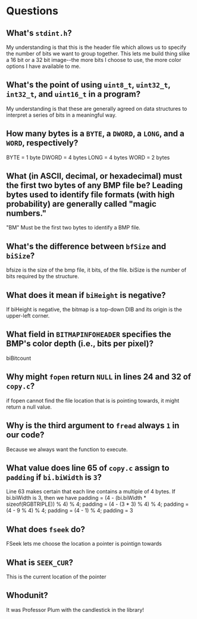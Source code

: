 # Questions

## What's `stdint.h`?

My understanding is that this is the header file which allows us to specify the number of bits we want to group together. This lets
me build thing slike a 16 bit or a 32 bit image--the more bits I choose to use, the more color options I have available to me.

## What's the point of using `uint8_t`, `uint32_t`, `int32_t`, and `uint16_t` in a program?

My understanding is that these are generally agreed on data structures to interpret a series of bits in a meaningful way.


## How many bytes is a `BYTE`, a `DWORD`, a `LONG`, and a `WORD`, respectively?

BYTE = 1 byte
DWORD = 4 bytes
LONG = 4 bytes
WORD = 2 bytes

## What (in ASCII, decimal, or hexadecimal) must the first two bytes of any BMP file be? Leading bytes used to identify file formats (with high probability) are generally called "magic numbers."

"BM" Must be the first two bytes to identify a BMP file.

## What's the difference between `bfSize` and `biSize`?

bfsize is the size of the bmp file, it bits, of the file. biSize is the number of bits required by the structure.

## What does it mean if `biHeight` is negative?

If biHeight is negative, the bitmap is a top-down DIB and its origin is the upper-left corner.

## What field in `BITMAPINFOHEADER` specifies the BMP's color depth (i.e., bits per pixel)?

biBitcount

## Why might `fopen` return `NULL` in lines 24 and 32 of `copy.c`?

if fopen cannot find the file location that is is pointing towards, it might return a null value.

## Why is the third argument to `fread` always `1` in our code?

Because we always want the function to execute.

## What value does line 65 of `copy.c` assign to `padding` if `bi.biWidth` is `3`?

Line 63 makes certain that each line contains a multiple of 4 bytes. If bi.biWidth is 3, then we have
padding = (4 - (bi.biWidth * sizeof(RGBTRIPLE)) % 4) % 4;
padding = (4 - (3 * 3) % 4) % 4;
padding = (4 - 9 % 4) % 4;
padding = (4 - 1) % 4;
padding = 3

## What does `fseek` do?

FSeek lets me choose the location a pointer is pointign towards

## What is `SEEK_CUR`?

This is the current location of the pointer

## Whodunit?

It was Professor Plum with the candlestick in the library!
